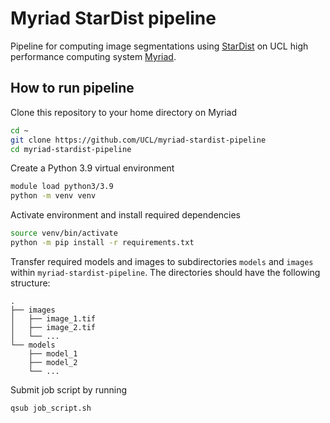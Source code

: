 # Myriad StarDist pipeline

Pipeline for computing image segmentations using [StarDist](https://github.com/stardist/stardist) 
on UCL high performance computing system [Myriad](https://www.rc.ucl.ac.uk/docs/Clusters/Myriad/).

## How to run pipeline

Clone this repository to your home directory on Myriad

```bash
cd ~
git clone https://github.com/UCL/myriad-stardist-pipeline
cd myriad-stardist-pipeline
```

Create a Python 3.9 virtual environment

```bash
module load python3/3.9
python -m venv venv
```

Activate environment and install required dependencies

```bash
source venv/bin/activate
python -m pip install -r requirements.txt
```

Transfer required models and images to subdirectories `models` and `images` within `myriad-stardist-pipeline`. The directories should have the following structure:

```
.
├── images
│   ├── image_1.tif
│   ├── image_2.tif
│   └── ...
└── models
    ├── model_1
    ├── model_2
    └── ...
```

Submit job script by running

```bash
qsub job_script.sh
```
